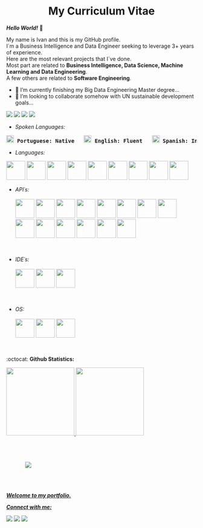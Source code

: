 <!DOCTYPE html>
<html lang="en">
<head>
    <meta charset="UTF-8">
    <h1 align="center">My Curriculum Vitae</h1>
</head>
            

<body>

***Hello World!*** 👋

My name is Ivan and this is my GitHub profile.<br/>
I´m a Business Intelligence and Data Engineer seeking to leverage 3+ years of experience.<br/>
Here are the most relevant projects that I´ve done.<br/>
Most part are related to **Business Intelligence, Data Science, Machine Learning and Data Engineering**.<br/>
A few others are related to **Software Engineering**.<br/>

- 🌱 I’m currently finishing my Big Data Engineering Master degree...
- 👯 I’m looking to collaborate somehow with UN sustainable development goals...

<img src="https://img.shields.io/badge/Bachelor-Production%20Engineering-blue" /> <img src="https://img.shields.io/badge/Master-Business%20Intelligence-yellow" /> <img src="https://img.shields.io/badge/Master-Data%20Engineering%20at%20IGTI-yellow" />
<img src="https://img.shields.io/badge/Master-Data%20Engineering%20at%20Purdue%20University-yellow" />

- *Spoken Languages:*<br/>
    
<pre><img src="https://user-images.githubusercontent.com/67763471/179825097-f51303c7-75eb-4975-99c0-c8d8e5d86e7e.svg" width="20" heigth="20" /> <strong>Portuguese: Native</strong>   <img src="https://user-images.githubusercontent.com/67763471/179825666-9fa4ac93-a70e-4128-a62f-dec064199be2.png" width="20" heigth="20" /> <strong>English: Fluent</strong>   <img src="https://user-images.githubusercontent.com/67763471/179826733-23b80a09-0827-4f0e-b12a-16b1e643eb35.jpg" width="20" heigth="20" /> <strong>Spanish: Intermediate</strong>   <img src="https://user-images.githubusercontent.com/67763471/179826227-e15c5b20-86e0-4b87-9406-08af122630a8.png" width="20" heigth="20" /> <strong>Italian: Beginner</strong>   <img src="https://user-images.githubusercontent.com/67763471/179826181-0776bc73-c3a7-4229-9d6f-c59dcf9939b4.png" width="20" heigth="20" /> <strong>French: Beginner</strong></pre>

- *Languages:*<br/>

<img src="https://cdn.jsdelivr.net/gh/devicons/devicon/icons/python/python-original-wordmark.svg" width="50" height="50" /> <img src="https://user-images.githubusercontent.com/67763471/179831331-66835d1b-7bd4-45c4-b86d-5a08883ab333.png" width="50" heigth="90" /> <img src="https://cdn.jsdelivr.net/gh/devicons/devicon/icons/java/java-original-wordmark.svg" width="50" height="50" /> <img src="https://cdn.jsdelivr.net/gh/devicons/devicon/icons/rstudio/rstudio-original.svg" width="50" height="50" /> <img src="https://cdn.jsdelivr.net/gh/devicons/devicon/icons/c/c-original.svg" width="50" height="50" /> <img src="https://cdn.jsdelivr.net/gh/devicons/devicon/icons/cplusplus/cplusplus-original.svg" width="50" height="50" /> <img src="https://cdn.jsdelivr.net/gh/devicons/devicon/icons/html5/html5-original.svg" width="50" height="50" /> <img src="https://cdn.jsdelivr.net/gh/devicons/devicon/icons/bash/bash-original.svg" width="50" height="50" /> <img src="https://cdn.jsdelivr.net/gh/devicons/devicon/icons/git/git-plain-wordmark.svg" width="50" height="50" />
<br/>
    
- *API´s:*<br/>    
<img src="https://cdn.jsdelivr.net/gh/devicons/devicon/icons/azure/azure-original.svg" width="50" height="50" /> <img src="https://cdn.jsdelivr.net/gh/devicons/devicon/icons/amazonwebservices/amazonwebservices-original.svg" width="50" height="50" /> <img src="https://cdn.jsdelivr.net/gh/devicons/devicon/icons/apache/apache-original.svg" width="50" height="50" /> <img src="https://cdn.jsdelivr.net/gh/devicons/devicon/icons/jupyter/jupyter-original-wordmark.svg" width="50" height="50" /> <img src="https://cdn.jsdelivr.net/gh/devicons/devicon/icons/anaconda/anaconda-original.svg" width="50" height="50" /> <img src="https://cdn.jsdelivr.net/gh/devicons/devicon/icons/docker/docker-original-wordmark.svg" width="50" height="50" /> <img src="https://cdn.jsdelivr.net/gh/devicons/devicon/icons/postgresql/postgresql-original-wordmark.svg" width="50" height="50" /> <img src="https://cdn.jsdelivr.net/gh/devicons/devicon/icons/mysql/mysql-original-wordmark.svg" width="50" height="50" /> <img src="https://cdn.jsdelivr.net/gh/devicons/devicon/icons/microsoftsqlserver/microsoftsqlserver-plain-wordmark.svg" width="50" height="50" /> <img src="https://cdn.jsdelivr.net/gh/devicons/devicon/icons/mongodb/mongodb-plain-wordmark.svg" width="50" height="50" /> <img src="https://cdn.jsdelivr.net/gh/devicons/devicon/icons/neo4j/neo4j-original-wordmark.svg" width="50" height="50" /> <img src="https://cdn.jsdelivr.net/gh/devicons/devicon/icons/slack/slack-original.svg" width="50" height="50" /> <img src="https://cdn.jsdelivr.net/gh/devicons/devicon/icons/trello/trello-plain-wordmark.svg" width="50" height="50" /> <img src="https://cdn.jsdelivr.net/gh/devicons/devicon/icons/tensorflow/tensorflow-original.svg" width="50" height="50" />
<br/>
    
- *IDE´s:*<br/>    
<img src="https://cdn.jsdelivr.net/gh/devicons/devicon/icons/visualstudio/visualstudio-plain.svg" width="50" height="50" /> <img src="https://cdn.jsdelivr.net/gh/devicons/devicon/icons/vscode/vscode-original-wordmark.svg" width="50" height="50" /> <img src="https://cdn.jsdelivr.net/gh/devicons/devicon/icons/pycharm/pycharm-original.svg" width="50" height="50" />   
<br/>
    
- *OS:*<br/>    
<img src="https://cdn.jsdelivr.net/gh/devicons/devicon/icons/windows8/windows8-original.svg" width="50" height="50" /> <img src="https://cdn.jsdelivr.net/gh/devicons/devicon/icons/linux/linux-original.svg" width="50" height="50" /> <img src="https://cdn.jsdelivr.net/gh/devicons/devicon/icons/ubuntu/ubuntu-plain-wordmark.svg" width="50" height="50" />          
<br/>    

    
:octocat: **Github Statistics:**
<div>
    <a href="https://github.com/olivivan7">
    <img height="180em" src="https://github-readme-stats.vercel.app/api/top-langs/?username=olivivan7&layout=compact&langs_count=7&theme=dracula"/> <img height="180em" src="https://github-readme-stats.vercel.app/api?username=olivivan7&show_icons=true&theme=dracula&include_all_commits=true&count_private=true"/>
</div>
<br/>    

<img src="https://user-images.githubusercontent.com/67763471/179779107-25f0930e-70ff-482c-89c1-f1dc74d66809.png" align="center" style="vertical-align:middle;margin:50px 50px 50px 50px" />
    
***Welcome to my portfolio.***  
    
***Connect with me:***   
    <div>
        <a href = "mailto:contato@olivivan@gmail.com"><img src="https://img.shields.io/badge/Gmail-D14836?style=for-the-badge&logo=gmail&logoColor=white" target="_blank"></a>
        <a href="https://www.linkedin.com/in/ivanmdeoliveira7/" target="_blank"><img src="https://img.shields.io/badge/-LinkedIn-%230077B5?style=for-the-badge&logo=linkedin&logoColor=white" target="_blank"></a>
        <a href="https://instagram.com/ivanmdeoliveira7/" target="_blank"><img src="https://img.shields.io/badge/-Instagram-%23E4405F?style=for-the-badge&logo=instagram&logoColor=white" target="_blank"></a>      
    </div>   
</body>
</html>
        
        

